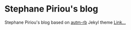 # Stephane Piriou's blog

 Stephane Piriou's blog based on [autm-rb](https://github.com/railsr/autm-rb/fork) Jekyl theme
 [Link...](https://stephanepiriou.github.io)
